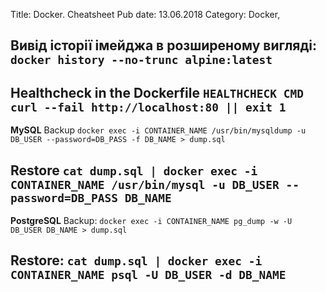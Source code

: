 Title: Docker. Cheatsheet
Pub date: 13.06.2018
Category: Docker, 

**Вивід історії імейджа в розширеному вигляді:**
`docker history --no-trunc alpine:latest`
-----

**Healthcheck in the Dockerfile**
`HEALTHCHECK CMD curl --fail http://localhost:80 || exit 1`
-----

**MySQL**
Backup
`docker exec -i CONTAINER_NAME /usr/bin/mysqldump -u DB_USER --password=DB_PASS -f DB_NAME > dump.sql`

Restore
`cat dump.sql | docker exec -i CONTAINER_NAME /usr/bin/mysql -u DB_USER --password=DB_PASS DB_NAME`
-----

**PostgreSQL**
Backup:
`docker exec -i CONTAINER_NAME pg_dump -w -U DB_USER DB_NAME > dump.sql`

Restore:
`cat dump.sql | docker exec -i CONTAINER_NAME psql -U DB_USER -d DB_NAME`
-----